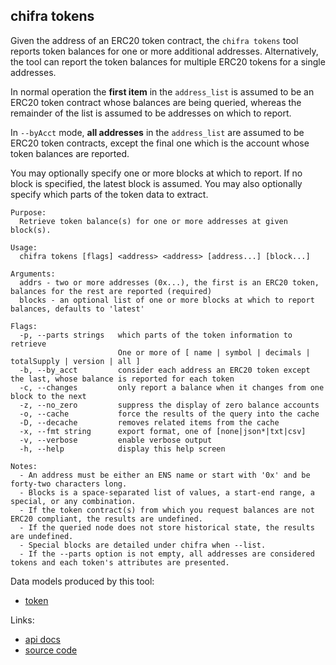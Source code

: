 ## chifra tokens

Given the address of an ERC20 token contract, the `chifra tokens` tool reports token balances for one or
more additional addresses. Alternatively, the tool can report the token balances for multiple ERC20
tokens for a single addresses.

In normal operation the **first item** in the `address_list` is assumed to be an ERC20 token
contract whose balances are being queried, whereas the remainder of the list is assumed to be
addresses on which to report.

In `--byAcct` mode, **all addresses** in the `address_list` are assumed to be ERC20 token contracts,
except the final one which is the account whose token balances are reported.

You may optionally specify one or more blocks at which to report. If no block is specified, the
latest block is assumed. You may also optionally specify which parts of the token data to extract.

```[plaintext]
Purpose:
  Retrieve token balance(s) for one or more addresses at given block(s).

Usage:
  chifra tokens [flags] <address> <address> [address...] [block...]

Arguments:
  addrs - two or more addresses (0x...), the first is an ERC20 token, balances for the rest are reported (required)
  blocks - an optional list of one or more blocks at which to report balances, defaults to 'latest'

Flags:
  -p, --parts strings   which parts of the token information to retrieve
                        One or more of [ name | symbol | decimals | totalSupply | version | all ]
  -b, --by_acct         consider each address an ERC20 token except the last, whose balance is reported for each token
  -c, --changes         only report a balance when it changes from one block to the next
  -z, --no_zero         suppress the display of zero balance accounts
  -o, --cache           force the results of the query into the cache
  -D, --decache         removes related items from the cache
  -x, --fmt string      export format, one of [none|json*|txt|csv]
  -v, --verbose         enable verbose output
  -h, --help            display this help screen

Notes:
  - An address must be either an ENS name or start with '0x' and be forty-two characters long.
  - Blocks is a space-separated list of values, a start-end range, a special, or any combination.
  - If the token contract(s) from which you request balances are not ERC20 compliant, the results are undefined.
  - If the queried node does not store historical state, the results are undefined.
  - Special blocks are detailed under chifra when --list.
  - If the --parts option is not empty, all addresses are considered tokens and each token's attributes are presented.
```

Data models produced by this tool:

- [token](/data-model/chainstate/#token)

Links:

- [api docs](/api/#operation/chainstate-tokens)
- [source code](https://github.com/TrueBlocks/trueblocks-core/tree/master/src/apps/chifra/internal/tokens)


